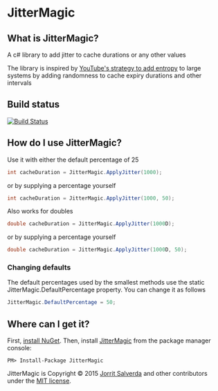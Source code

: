 # JitterMagic

What is JitterMagic?
--------------------------------
A c# library to add jitter to cache durations or any other values

The library is inspired by [YouTube's strategy to add entropy](http://highscalability.com/blog/2012/4/17/youtube-strategy-adding-jitter-isnt-a-bug.html) to large systems by adding randomness to cache expiry durations and other intervals

Build status
--------------------------------

[![Build Status](https://ci.appveyor.com/api/projects/status/github/JorritSalverda/JitterMagic?svg=true)](https://ci.appveyor.com/project/JorritSalverda/jittermagic/)

How do I use JitterMagic?
--------------------------------
Use it with either the default percentage of 25

```csharp
int cacheDuration = JitterMagic.ApplyJitter(1000);
```

or by supplying a percentage yourself

```csharp
int cacheDuration = JitterMagic.ApplyJitter(1000, 50);
```

Also works for doubles

```csharp
double cacheDuration = JitterMagic.ApplyJitter(1000D);
```

or by supplying a percentage yourself

```csharp
double cacheDuration = JitterMagic.ApplyJitter(1000D, 50);
```

### Changing defaults

The default percentages used by the smallest methods use the static JitterMagic.DefaultPercentage property. You can change it as follows

```csharp
JitterMagic.DefaultPercentage = 50;
```

Where can I get it?
--------------------------------
First, [install NuGet](http://docs.nuget.org/docs/start-here/installing-nuget). Then, install [JitterMagic](https://www.nuget.org/packages/JitterMagic/) from the package manager console:

    PM> Install-Package JitterMagic

JitterMagic is Copyright &copy; 2015 [Jorrit Salverda](http://blog.jorritsalverda.com/) and other contributors under the [MIT license](LICENSE.txt).